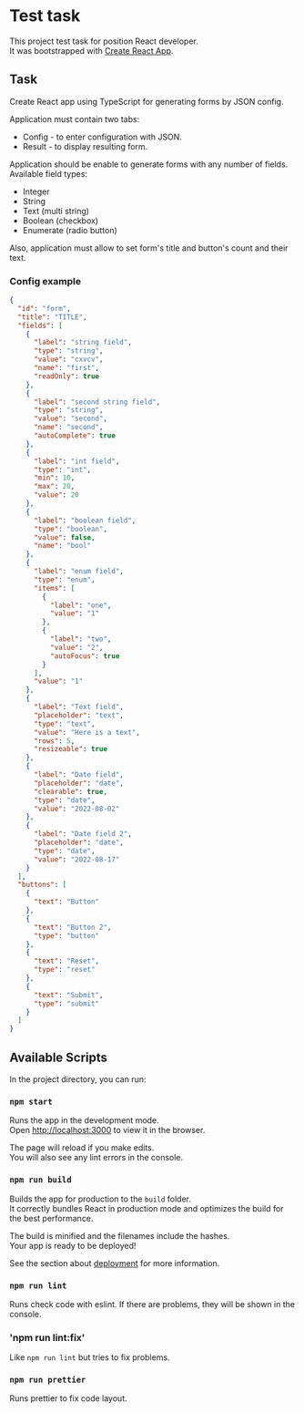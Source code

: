 # Test task

This project test task for position React developer.\
It was bootstrapped with [Create React App](https://github.com/facebook/create-react-app).

## Task

Create React app using TypeScript for generating forms by JSON config.

Application must contain two tabs:

- Config - to enter configuration with JSON.
- Result - to display resulting form.

Application should be enable to generate forms with any number of fields.\
Available field types:

- Integer
- String
- Text (multi string)
- Boolean (checkbox)
- Enumerate (radio button)

Also, application must allow to set form's title and button's count and their text.

### Config example

```json
{
  "id": "form",
  "title": "TITLE",
  "fields": [
    {
      "label": "string field",
      "type": "string",
      "value": "cxvcv",
      "name": "first",
      "readOnly": true
    },
    {
      "label": "second string field",
      "type": "string",
      "value": "second",
      "name": "second",
      "autoComplete": true
    },
    {
      "label": "int field",
      "type": "int",
      "min": 10,
      "max": 20,
      "value": 20
    },
    {
      "label": "boolean field",
      "type": "boolean",
      "value": false,
      "name": "bool"
    },
    {
      "label": "enum field",
      "type": "enum",
      "items": [
        {
          "label": "one",
          "value": "1"
        },
        {
          "label": "two",
          "value": "2",
          "autoFocus": true
        }
      ],
      "value": "1"
    },
    {
      "label": "Text field",
      "placeholder": "text",
      "type": "text",
      "value": "Here is a text",
      "rows": 5,
      "resizeable": true
    },
    {
      "label": "Date field",
      "placeholder": "date",
      "clearable": true,
      "type": "date",
      "value": "2022-08-02"
    },
    {
      "label": "Date field 2",
      "placeholder": "date",
      "type": "date",
      "value": "2022-08-17"
    }
  ],
  "buttons": [
    {
      "text": "Button"
    },
    {
      "text": "Button 2",
      "type": "button"
    },
    {
      "text": "Reset",
      "type": "reset"
    },
    {
      "text": "Submit",
      "type": "submit"
    }
  ]
}
```

## Available Scripts

In the project directory, you can run:

### `npm start`

Runs the app in the development mode.\
Open [http://localhost:3000](http://localhost:3000) to view it in the browser.

The page will reload if you make edits.\
You will also see any lint errors in the console.

### `npm run build`

Builds the app for production to the `build` folder.\
It correctly bundles React in production mode and optimizes the build for the best performance.

The build is minified and the filenames include the hashes.\
Your app is ready to be deployed!

See the section about [deployment](https://facebook.github.io/create-react-app/docs/deployment) for more information.

### `npm run lint`

Runs check code with eslint. If there are problems, they will be shown in the console.

### 'npm run lint:fix'

Like `npm run lint` but tries to fix problems.

### `npm run prettier`

Runs prettier to fix code layout.
